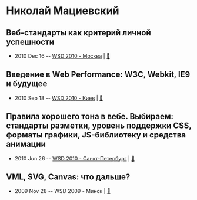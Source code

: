 # Николай Мациевский

## Веб-стандарты как критерий личной успешности
- 2010 Dec 16 -- [WSD 2010 - Москва](https://www.youtube.com/watch?v=EQYd9L3zFuA)  | [:notebook:](https://wsd.events/2010/12/16/pres/web-standards-success.pdf)  
## Введение в Web Performance: W3C, Webkit, IE9 и будущее
- 2010 Sep 18 -- [WSD 2010 - Киев](https://www.youtube.com/watch?v=_1rWqPZ048U)  | [:notebook:](https://wsd.events/2010/09/18/pres/web-performance.pdf)  
## Правила хорошего тона в вебе. Выбираем: стандарты разметки, уровень поддержки CSS, форматы графики, JS-библиотеку и средства анимации
- 2010 Jun 26 -- [WSD 2010 - Санкт-Петербург](https://www.youtube.com/watch?v=2Pxod2KMxOE)  | [:notebook:](https://wsd.events/2010/06/26/pres/good-manners.pdf)  
## VML, SVG, Canvas: что дальше?
- 2009 Nov 28 -- WSD 2009 - Минск  | [:notebook:](https://wsd.events/2009/11/28/pres/vml-svg-canvas.pdf)  
